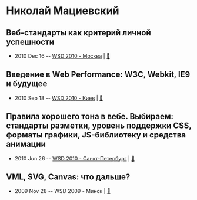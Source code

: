 # Николай Мациевский

## Веб-стандарты как критерий личной успешности
- 2010 Dec 16 -- [WSD 2010 - Москва](https://www.youtube.com/watch?v=EQYd9L3zFuA)  | [:notebook:](https://wsd.events/2010/12/16/pres/web-standards-success.pdf)  
## Введение в Web Performance: W3C, Webkit, IE9 и будущее
- 2010 Sep 18 -- [WSD 2010 - Киев](https://www.youtube.com/watch?v=_1rWqPZ048U)  | [:notebook:](https://wsd.events/2010/09/18/pres/web-performance.pdf)  
## Правила хорошего тона в вебе. Выбираем: стандарты разметки, уровень поддержки CSS, форматы графики, JS-библиотеку и средства анимации
- 2010 Jun 26 -- [WSD 2010 - Санкт-Петербург](https://www.youtube.com/watch?v=2Pxod2KMxOE)  | [:notebook:](https://wsd.events/2010/06/26/pres/good-manners.pdf)  
## VML, SVG, Canvas: что дальше?
- 2009 Nov 28 -- WSD 2009 - Минск  | [:notebook:](https://wsd.events/2009/11/28/pres/vml-svg-canvas.pdf)  
